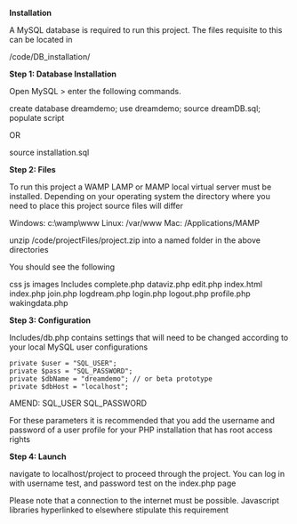****Installation****

A MySQL database is required to run this project. The files requisite to this can be located in

/code/DB_installation/

**Step 1: Database Installation**

Open MySQL > enter the following commands.

create database dreamdemo;
use dreamdemo;
source dreamDB.sql;
populate script

OR

source installation.sql

**Step 2: Files**

To run this project a WAMP LAMP or MAMP local virtual server must be installed. Depending on your operating system the directory where you need to place this project source files will differ

Windows:  c:\wamp\www
Linux: /var/www
Mac: /Applications/MAMP

unzip /code/projectFiles/project.zip into a named folder in the above directories

You should see the following

css 
js 
images 
Includes 
complete.php 
dataviz.php 
edit.php
index.html 
index.php 
join.php 
logdream.php 
login.php 
logout.php 
profile.php 
wakingdata.php 

**Step 3: Configuration**

Includes/db.php contains settings that will need to be changed according to your local  MySQL user configurations

    private $user = "SQL_USER";
    private $pass = "SQL_PASSWORD";
    private $dbName = "dreamdemo"; // or beta prototype
    private $dbHost = "localhost";

AMEND: 
SQL_USER
SQL_PASSWORD

For these parameters it is recommended that you add the username and password of a user profile for your PHP installation that has root access rights

**Step 4: Launch**

navigate to localhost/project to proceed through the project.
You can log in with username test, and password test on the index.php page

Please note that a connection to the internet must be possible. Javascript libraries hyperlinked to elsewhere stipulate this requirement
